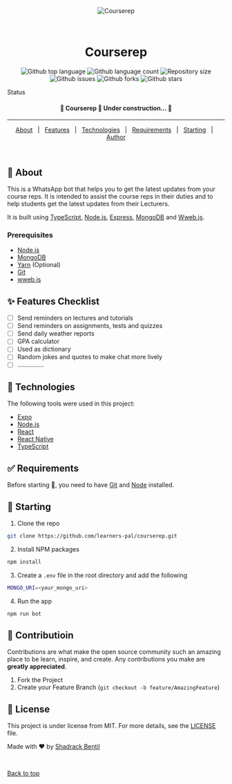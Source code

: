 <div align="center" id="top"> 
  <img src="./.github/app.gif" alt="Courserep" />

  &#xa0;

  <!-- <a href="https://courserep.netlify.app">Demo</a> -->
</div>

<h1 align="center">Courserep</h1>

<p align="center">
  <img alt="Github top language" src="https://img.shields.io/github/languages/top/qbentil/courserep?color=56BEB8">

  <img alt="Github language count" src="https://img.shields.io/github/languages/count/qbentil/courserep?color=56BEB8">

  <img alt="Repository size" src="https://img.shields.io/github/repo-size/qbentil/courserep?color=56BEB8">

  <!-- <img alt="License" src="https://img.shields.io/github/license/qbentil/courserep?color=56BEB8"> -->

  <img alt="Github issues" src="https://img.shields.io/github/issues/qbentil/courserep?color=56BEB8" />

  <img alt="Github forks" src="https://img.shields.io/github/forks/qbentil/courserep?color=56BEB8" />

  <img alt="Github stars" src="https://img.shields.io/github/stars/qbentil/courserep?color=56BEB8" />
</p>

Status

<h4 align="center"> 
	🚧  Courserep 🚀 Under construction...  🚧
</h4> 

<hr>

<p align="center">
  <a href="#dart-about">About</a> &#xa0; | &#xa0; 
  <a href="#sparkles-features">Features</a> &#xa0; | &#xa0;
  <a href="#rocket-technologies">Technologies</a> &#xa0; | &#xa0;
  <a href="#white_check_mark-requirements">Requirements</a> &#xa0; | &#xa0;
  <a href="#checkered_flag-starting">Starting</a> &#xa0; | &#xa0;
  <a href="https://github.com/qbentil" target="_blank">Author</a>
</p>

<br>

## :dart: About ##


This is a WhatsApp bot that helps you to get the latest updates from your course reps. 
It is intended to assist the course reps in their duties and to help students get the latest updates from their Lecturers.

It is built using [TypeScript](https://www.typescriptlang.org/), [Node.js](https://nodejs.org/en/), [Express](https://expressjs.com/), [MongoDB](https://www.mongodb.com/) and [Wweb.js](https://wwebjs.dev/).



### Prerequisites

- [Node.js](https://nodejs.org/en/)
- [MongoDB](https://www.mongodb.com/)
- [Yarn](https://yarnpkg.com/) (Optional)
- [Git](https://git-scm.com/)
- [wweb.js](https://wwebjs.dev/)







## :sparkles: Features Checklist ##

- [ ] Send reminders on lectures and tutorials
- [ ] Send reminders on assignments, tests and quizzes
- [ ] Send daily weather reports
- [ ] GPA calculator
- [ ] Used as dictionary
- [ ] Random jokes and quotes to make chat more lively
- [ ] ...............

## :rocket: Technologies ##

The following tools were used in this project:

- [Expo](https://expo.io/)
- [Node.js](https://nodejs.org/en/)
- [React](https://pt-br.reactjs.org/)
- [React Native](https://reactnative.dev/)
- [TypeScript](https://www.typescriptlang.org/)

## :white_check_mark: Requirements ##

Before starting :checkered_flag:, you need to have [Git](https://git-scm.com) and [Node](https://nodejs.org/en/) installed.

## :checkered_flag: Starting ##

1. Clone the repo
```sh
git clone https://github.com/learners-pal/courserep.git
```
2. Install NPM packages
```sh
npm install
```
3. Create a `.env` file in the root directory and add the following
```sh
MONGO_URI=<your_mongo_uri>
```
4. Run the app
```sh
npm run bot
```

## :memo: Contributioin ##
Contributions are what make the open source community such an amazing place to be learn, inspire, and create. Any contributions you make are **greatly appreciated**.

1. Fork the Project
2. Create your Feature Branch (`git checkout -b feature/AmazingFeature`)

## :memo: License ##

This project is under license from MIT. For more details, see the [LICENSE](LICENSE.md) file.


Made with :heart: by <a href="https://github.com/qbentil" target="_blank">Shadrack Bentil</a>

&#xa0;

<a href="#top">Back to top</a>
